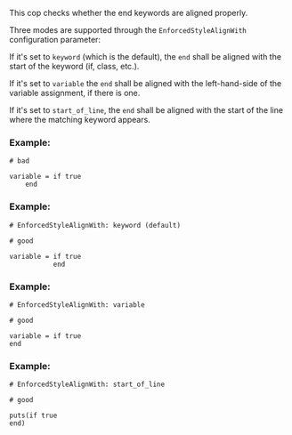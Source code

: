 This cop checks whether the end keywords are aligned properly.

Three modes are supported through the `EnforcedStyleAlignWith`
configuration parameter:

If it's set to `keyword` (which is the default), the `end`
shall be aligned with the start of the keyword (if, class, etc.).

If it's set to `variable` the `end` shall be aligned with the
left-hand-side of the variable assignment, if there is one.

If it's set to `start_of_line`, the `end` shall be aligned with the
start of the line where the matching keyword appears.

### Example:

    # bad

    variable = if true
        end

### Example:

    # EnforcedStyleAlignWith: keyword (default)

    # good

    variable = if true
               end

### Example:

    # EnforcedStyleAlignWith: variable

    # good

    variable = if true
    end

### Example:

    # EnforcedStyleAlignWith: start_of_line

    # good

    puts(if true
    end)